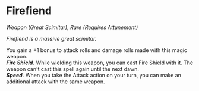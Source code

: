 # Firefiend
*Weapon (Great Scimitar), Rare (Requires Attunement)*

*Firefiend is a massive great scimitar.*

You gain a +1 bonus to attack rolls and damage rolls made with this magic weapon.  
***Fire Shield.*** While wielding this weapon, you can cast Fire Shield with it. The weapon can't cast this spell again until the next dawn.  
***Speed.*** When you take the Attack action on your turn, you can make an additional attack with the same weapon.  